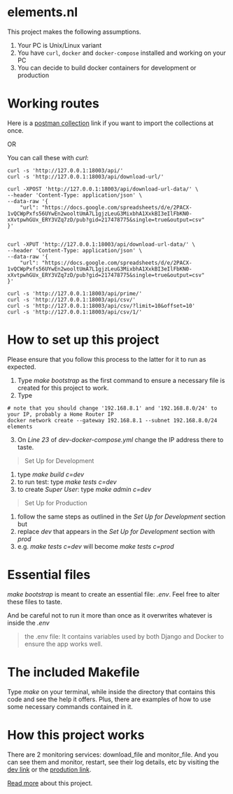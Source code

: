 # elements.nl
This project makes the following assumptions.
1. Your PC is Unix/Linux variant
2. You have `curl`, `docker` and `docker-compose` installed and working on your PC
3. You can decide to build docker containers for development or production

# Working routes
Here is a [postman collection](https://www.getpostman.com/collections/d8ce3eaf19e7032160f4) 
link if you want to import the collections at once.

OR

You can call these with *curl*:

```
curl -s 'http://127.0.0.1:18003/api/'
curl -s 'http://127.0.0.1:18003/api/download-url/'

curl -XPOST 'http://127.0.0.1:18003/api/download-url-data/' \
--header 'Content-Type: application/json' \
--data-raw '{
    "url": "https://docs.google.com/spreadsheets/d/e/2PACX-1vQCWpPxfs56UYwEn2wooltUmA7L1gjzLeuG3MixbhA1XxkBI3eIlFbKN0-xXvtpwhGUx_ERY3VZq7zD/pub?gid=217478775&single=true&output=csv"
}'


curl -XPUT 'http://127.0.0.1:18003/api/download-url-data/' \
--header 'Content-Type: application/json' \
--data-raw '{
    "url": "https://docs.google.com/spreadsheets/d/e/2PACX-1vQCWpPxfs56UYwEn2wooltUmA7L1gjzLeuG3MixbhA1XxkBI3eIlFbKN0-xXvtpwhGUx_ERY3VZq7zD/pub?gid=217478775&single=true&output=csv"
}'

curl -s 'http://127.0.0.1:18003/api/prime/'
curl -s 'http://127.0.0.1:18003/api/csv/'
curl -s 'http://127.0.0.1:18003/api/csv/?limit=10&offset=10'
curl -s 'http://127.0.0.1:18003/api/csv/1/'
```

# How to set up this project
Please ensure that you follow this process to the latter for it to run as expected.
1. Type *make bootstrap* as the first command to ensure a necessary file is created for this project to work.
2. Type

```
# note that you should change '192.168.8.1' and '192.168.8.0/24' to your IP, probably a Home Router IP
docker network create --gateway 192.168.8.1 --subnet 192.168.8.0/24 elements
```
3. On *Line 23* of *dev-docker-compose.yml* change the IP address there to taste.


> Set Up for Development
1. type _make build c=dev_
2. to run test: type _make tests c=dev_
3. to create *Super User*: type _make admin c=dev_

> Set Up for Production
1. follow the same steps as outlined in the *Set Up for Development* section but
2. replace *dev* that appears in the *Set Up for Development* section with *prod* 
3. e.g. _make tests c=dev_ will become _make tests c=prod_

# Essential files
*make bootstrap* is meant to create an essential file: *.env*. Feel free to alter these files to taste.

And be careful not to run it more than once as it overwrites whatever is inside the *.env*

> the .env file:
It contains variables used by both Django and Docker to ensure the app works well.

# The included Makefile
Type *make* on your terminal, while inside the directory that contains this code and see the help it offers. 
Plus, there are examples of how to use some necessary commands contained in it.

# How this project works
There are 2 monitoring services: download_file and monitor_file. And you can see them and monitor, restart, 
see their log details, etc by visiting the [dev link](http://127.0.0.1:17001) or 
the [prodution link](http://127.0.0.1:18003).

[Read more](ancillaries/READMORE.md) about this project.
